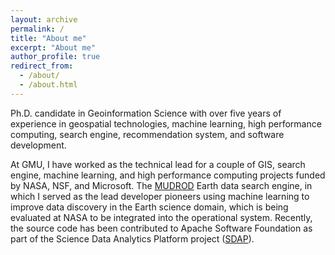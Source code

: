 ```yaml
---
layout: archive
permalink: /
title: "About me"
excerpt: "About me"
author_profile: true
redirect_from: 
  - /about/
  - /about.html
---
```


Ph.D. candidate in Geoinformation Science with over five years of experience in geospatial technologies, machine learning, high performance computing, search engine, recommendation system, and software development. 

At GMU, I have worked as the technical lead for a couple of GIS, search engine, machine learning, and high performance computing projects funded by NASA, NSF, and Microsoft. The [MUDROD](https://github.com/Yongyao/mudrod) Earth data search engine, in which I served as the lead developer pioneers using machine learning to improve data discovery in the Earth science domain, which is being evaluated at NASA to be integrated into the operational system. Recently, the source code has been contributed to Apache Software Foundation as part of the Science Data Analytics Platform project ([SDAP](http://incubator.apache.org/projects/sdap.html)).
